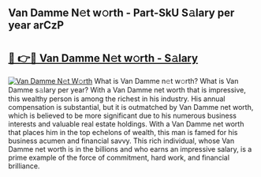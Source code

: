 ## Van Damme N𝚎t w𝚘rth - Part-SkU S𝚊lary per year arCzP

# <h2><a href="http://gc2c32a.nevu.top/?p=Van+Damme">🔗 👉🔴 Van Damme N𝚎t w𝚘rth - S𝚊lary</a></h2>

[![Van Damme N𝚎t W𝚘rth](https://i.imgur.com/Oavwk0R.jpeg)](http://gc2c32a.nevu.top/?p=Van+Damme)
What is Van Damme n𝚎t w𝚘rth? What is Van Damme s𝚊lary per year?
With a Van Damme net worth that is impressive, this wealthy person is among the richest in his industry. His annual compensation is substantial, but it is outmatched by Van Damme net worth, which is believed to be more significant due to his numerous business interests and valuable real estate holdings. With a Van Damme net worth that places him in the top echelons of wealth, this man is famed for his business acumen and financial savvy. This rich individual, whose Van Damme net worth is in the billions and who earns an impressive salary, is a prime example of the force of commitment, hard work, and financial brilliance.

